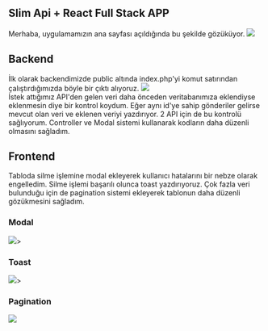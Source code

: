 ## Slim Api + React Full Stack APP
Merhaba, uygulamamızın ana sayfası açıldığında bu şekilde gözüküyor.
<img src="https://i.hizliresim.com/k2prqev.png" >

## Backend 
İlk olarak backendimizde public altında index.php'yi komut satırından çalıştırdığımızda böyle bir çıktı alıyoruz.
<img src="https://i.hizliresim.com/e0geacy.png" >
<br>
İstek attığımız API'den gelen veri daha önceden veritabanımıza eklendiyse eklenmesin diye bir kontrol koydum.
Eğer aynı id'ye sahip gönderiler gelirse mevcut olan veri ve eklenen veriyi yazdırıyor. 2 API için de bu kontrolü sağlıyorum.
Controller ve Modal sistemi kullanarak kodların daha düzenli olmasını sağladım.

## Frontend
Tabloda silme işlemine modal ekleyerek kullanıcı hatalarını bir nebze olarak engelledim. Silme işlemi başarılı olunca toast yazdırıyoruz.
Çok fazla veri bulunduğu için de pagination sistemi ekleyerek tablonun daha düzenli gözükmesini sağladım.
### Modal
<img src="https://i.hizliresim.com/g8k00vl.png">>
### Toast
<img src="https://i.hizliresim.com/fgrwfje.png" >>
### Pagination
<img src="https://i.hizliresim.com/c09u8r0.png" >


